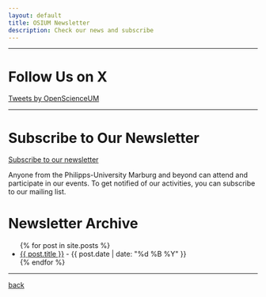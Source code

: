 ```yaml
---
layout: default
title: OSIUM Newsletter
description: Check our news and subscribe
---
```


---

# Follow Us on X

<a class="twitter-timeline" href="https://twitter.com/OpenScienceUM?ref_src=twsrc%5Etfw" data-tweet-limit="1" data-height="300">Tweets by OpenScienceUM</a> <script async src="https://platform.twitter.com/widgets.js" charset="utf-8"></script>

---

# Subscribe to Our Newsletter

<a href="https://www.lists.uni-marburg.de/lists/sympa/subscribe/open-science?previous_action=info">Subscribe to our newsletter</a>

Anyone from the Philipps-University Marburg and beyond can attend and participate in our events. To get notified of our activities, you can subscribe to our mailing list.


# Newsletter Archive

<ul>
{% for post in site.posts %}
  <li>
    <a href="{{ post.url }}">{{ post.title }}</a> - {{ post.date | date: "%d %B %Y" }}
  </li>
{% endfor %}
</ul>

<!-- {% for post in site.posts %}
* {{ post.date | date_to_string }} &raquo; [ {{ post.title }} ]({{ post.url }})
{% endfor %} -->


---


[back](./)
